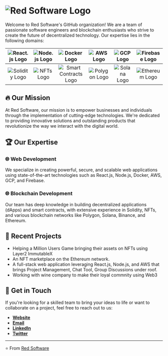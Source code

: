 # ![Red Software Logo](https://uploads-ssl.webflow.com/632076b8d70a0c26afd9b3ce/642fbbe251b8ae7b2dde3ba8_632076b8d70a0c47fdd9b4f6_Red%20Logo.jpg)

Welcome to Red Software's GitHub organization! We are a team of passionate software engineers and blockchain enthusiasts who strive to create the future of decentralized technology. Our expertise lies in the following domains:

| ![React.js Logo](https://uploads-ssl.webflow.com/632076b8d70a0c26afd9b3ce/642fb522f0c0b9b840b987d3_image%201.png) | ![Node.js Logo](https://uploads-ssl.webflow.com/632076b8d70a0c26afd9b3ce/642fb52200c61261f2e86fdf_image%202.png) | ![Docker Logo](https://uploads-ssl.webflow.com/632076b8d70a0c26afd9b3ce/642fb52351b8ae5803ddccc5_image%2015.png) | ![AWS Logo](https://uploads-ssl.webflow.com/632076b8d70a0c26afd9b3ce/642fb522ea5e81ffdae869eb_image%204.png) | ![GCP Logo](https://uploads-ssl.webflow.com/632076b8d70a0c26afd9b3ce/642fb52251b8aec305ddcc81_image%205.png) | ![Firebase Logo](https://uploads-ssl.webflow.com/632076b8d70a0c26afd9b3ce/642fb5223e0da3262a4e89f0_image%206.png) |
|:-------------------------------------------------------------------------------------------------------------------:|:-------------------------------------------------------------------------------------------------------------------:|:-------------------------------------------------------------------------------------------------------------------:|:-------------------------------------------------------------------------------------------------------------------:|:-------------------------------------------------------------------------------------------------------------------:|:-------------------------------------------------------------------------------------------------------------------:|
| ![Solidity Logo]([https://uploads-ssl.webflow.com/632076b8d70a0c26afd9b3ce/642fc8223e0da345714fb804_Group%202.png](https://uploads-ssl.webflow.com/632076b8d70a0c26afd9b3ce/642fc88a00c61225abe99dd9_Group%202.png)) | ![NFTs Logo](https://uploads-ssl.webflow.com/632076b8d70a0c26afd9b3ce/642fb5224c91b867a171ffb3_image%209.png) | ![Smart Contracts Logo](https://uploads-ssl.webflow.com/632076b8d70a0c26afd9b3ce/642fb522fd26aa3bf2924e32_image%2010.png) | ![Polygon Logo](https://uploads-ssl.webflow.com/632076b8d70a0c26afd9b3ce/642fb523171648295ee91600_image%2011.png) | ![Solana Logo](https://uploads-ssl.webflow.com/632076b8d70a0c26afd9b3ce/642fc82262ccd08378c4e43f_Group%201.png) | ![Ethereum Logo](https://uploads-ssl.webflow.com/632076b8d70a0c26afd9b3ce/642fb523fd26aa8124924e33_image%2014.png) |

## 🔥 Our Mission

At Red Software, our mission is to empower businesses and individuals through the implementation of cutting-edge technologies. We're dedicated to providing innovative solutions and outstanding products that revolutionize the way we interact with the digital world.

## 🏆 Our Expertise

### 🌐 Web Development

We specialize in creating powerful, secure, and scalable web applications using state-of-the-art technologies such as React.js, Node.js, Docker, AWS, GCP, and Firebase.

### 🌐 Blockchain Development

Our team has deep knowledge in building decentralized applications (dApps) and smart contracts, with extensive experience in Solidity, NFTs, and various blockchain networks like Polygon, Solana, Binance, and Ethereum.

## 🚀 Recent Projects

- Helping a Million Users Game bringing their assets on NFTs using Layer2 ImmutableX
- An NFT marketplace on the Ethereum network.
- A full-stack web application leveraging React.js, Node.js, and AWS that brings Project Management, Chat Tool, Group Discussions under roof.
- Working with wine company to make their loyal commnity using Web3

## 🤝 Get in Touch

If you're looking for a skilled team to bring your ideas to life or want to collaborate on a project, feel free to reach out to us:

- [**Website**](https://redsoftsolutions.com)
- [**Email**](mailto:sanket@redsoftware.com)
- [**LinkedIn**](https://www.linkedin.com/in/3sanket3)
- [**Twitter**](https://twitter.com/3sanket3)

---

⭐️ From [Red Software](https://github.com/RedSoftware)
